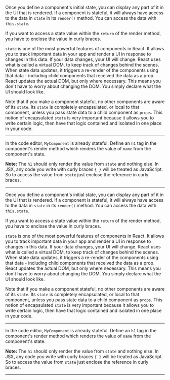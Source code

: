 <div class="challenge-instructions react"><div><section id="description">
<p>Once you define a component's initial state, you can display any part of it in the UI that is rendered. If a component is stateful, it will always have access to the data in <code>state</code> in its <code>render()</code> method. You can access the data with <code>this.state</code>.</p>
<p>If you want to access a state value within the <code>return</code> of the render method, you have to enclose the value in curly braces.</p>
<p><code>state</code> is one of the most powerful features of components in React. It allows you to track important data in your app and render a UI in response to changes in this data. If your data changes, your UI will change. React uses what is called a virtual DOM, to keep track of changes behind the scenes. When state data updates, it triggers a re-render of the components using that data - including child components that received the data as a prop. React updates the actual DOM, but only where necessary. This means you don't have to worry about changing the DOM. You simply declare what the UI should look like.</p>
<p>Note that if you make a component stateful, no other components are aware of its <code>state</code>. Its <code>state</code> is completely encapsulated, or local to that component, unless you pass state data to a child component as <code>props</code>. This notion of encapsulated <code>state</code> is very important because it allows you to write certain logic, then have that logic contained and isolated in one place in your code.</p>
</section></div><hr/><div><section id="instructions">
<p>In the code editor, <code>MyComponent</code> is already stateful. Define an <code>h1</code> tag in the component's render method which renders the value of <code>name</code> from the component's state.</p>
<p><strong>Note:</strong> The <code>h1</code> should only render the value from <code>state</code> and nothing else. In JSX, any code you write with curly braces <code>{ }</code> will be treated as JavaScript. So to access the value from <code>state</code> just enclose the reference in curly braces.</p>
</section></div><hr/></div><div class="challenge-instructions react"><div><section id="description">
<p>Once you define a component's initial state, you can display any part of it in the UI that is rendered. If a component is stateful, it will always have access to the data in <code>state</code> in its <code>render()</code> method. You can access the data with <code>this.state</code>.</p>
<p>If you want to access a state value within the <code>return</code> of the render method, you have to enclose the value in curly braces.</p>
<p><code>state</code> is one of the most powerful features of components in React. It allows you to track important data in your app and render a UI in response to changes in this data. If your data changes, your UI will change. React uses what is called a virtual DOM, to keep track of changes behind the scenes. When state data updates, it triggers a re-render of the components using that data - including child components that received the data as a prop. React updates the actual DOM, but only where necessary. This means you don't have to worry about changing the DOM. You simply declare what the UI should look like.</p>
<p>Note that if you make a component stateful, no other components are aware of its <code>state</code>. Its <code>state</code> is completely encapsulated, or local to that component, unless you pass state data to a child component as <code>props</code>. This notion of encapsulated <code>state</code> is very important because it allows you to write certain logic, then have that logic contained and isolated in one place in your code.</p>
</section></div><hr/><div><section id="instructions">
<p>In the code editor, <code>MyComponent</code> is already stateful. Define an <code>h1</code> tag in the component's render method which renders the value of <code>name</code> from the component's state.</p>
<p><strong>Note:</strong> The <code>h1</code> should only render the value from <code>state</code> and nothing else. In JSX, any code you write with curly braces <code>{ }</code> will be treated as JavaScript. So to access the value from <code>state</code> just enclose the reference in curly braces.</p>
</section></div><hr/></div>